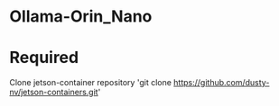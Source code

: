 
# Ollama-Orin_Nano

# Required

Clone jetson-container repository
'git clone https://github.com/dusty-nv/jetson-containers.git'
